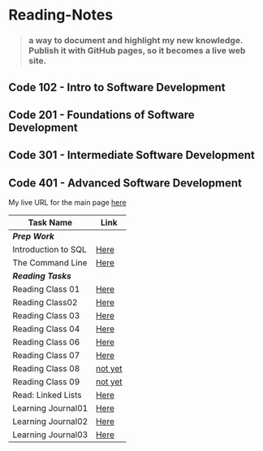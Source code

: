 # Reading-Notes

> ### a way to document and highlight my new knowledge. Publish it with GitHub pages, so it becomes a live web site.

## Code 102 - Intro to Software Development

## Code 201 - Foundations of Software Development

## Code 301 - Intermediate Software Development

## Code 401 - Advanced Software Development

My live URL for the main page [here](https://shathaalrayyani.github.io/reading-notes/) 

| Task Name           | Link                                                                                                   |
|---------------------|--------------------------------------------------------------------------------------------------------|
| ***Prep Work***     ||     |
| Introduction to SQL | [Here](https://shathaalrayyani.github.io/reading-notes/prep-work/introduction-to-SQL/SQL-summary.html) |
| The Command Line    | [Here](https://shathaalrayyani.github.io/reading-notes/prep-work/The-Command-Line.html)                |
| ***Reading Tasks*** ||     |
| Reading Class 01    | [Here](https://shathaalrayyani.github.io/reading-notes/Reading-Classes/class01.html)                   |
| Reading Class02     | [Here](https://shathaalrayyani.github.io/reading-notes/Reading-Classes/Reading-Class02.html)           |
| Reading Class 03    | [Here](https://shathaalrayyani.github.io/reading-notes/Reading-Classes/Reading-class03.html)           |
| Reading Class 04    | [Here](https://shathaalrayyani.github.io/reading-notes/Reading-Classes/Reading-class04.html)           |
| Reading Class 06    | [Here](https://shathaalrayyani.github.io/reading-notes/Reading-Classes/Reading-class06.html)           |
| Reading Class 07    | [Here](https://shathaalrayyani.github.io/reading-notes/Reading-Classes/Reading-class07.html)           |
| Reading Class 08    | [not yet](https://shathaalrayyani.github.io/reading-notes/Reading-Classes/Reading-class08.html)        |
| Reading Class 09    | [not yet](https://shathaalrayyani.github.io/reading-notes/Reading-Classes/Reading-class09.html)        |
| Read: Linked Lists  | [Here](https://shathaalrayyani.github.io/reading-notes/Reading-Classes/Read-Linked-Lists.html)         |
| Learning Journal01  | [Here](https://shathaalrayyani.github.io/reading-notes/Reading-Classes/Learning-Journal01.html)        |
| Learning Journal02  | [Here](https://shathaalrayyani.github.io/reading-notes/Reading-Classes/Learning-Journal02.html)        |
| Learning Journal03  | [Here](https://shathaalrayyani.github.io/reading-notes/Reading-Classes/Learning-Journal03.html)        |

